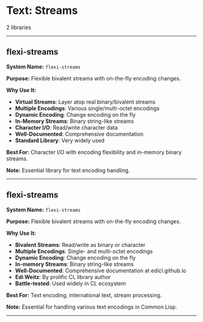 # Text: Streams

2 libraries

---

## flexi-streams

**System Name:** `flexi-streams`

**Purpose:** Flexible bivalent streams with on-the-fly encoding changes.

**Why Use It:**
- **Virtual Streams**: Layer atop real binary/bivalent streams
- **Multiple Encodings**: Various single/multi-octet encodings
- **Dynamic Encoding**: Change encoding on the fly
- **In-Memory Streams**: Binary string-like streams
- **Character I/O**: Read/write character data
- **Well-Documented**: Comprehensive documentation
- **Standard Library**: Very widely used

**Best For:** Character I/O with encoding flexibility and in-memory binary streams.

**Note:** Essential library for text encoding handling.

---


## flexi-streams

**System Name:** `flexi-streams`

**Purpose:** Flexible bivalent streams with on-the-fly encoding changes.

**Why Use It:**
- **Bivalent Streams**: Read/write as binary or character
- **Multiple Encodings**: Single- and multi-octet encodings
- **Dynamic Encoding**: Change encoding on the fly
- **In-memory Streams**: Binary string-like streams
- **Well-Documented**: Comprehensive documentation at edicl.github.io
- **Edi Weitz**: By prolific CL library author
- **Battle-tested**: Used widely in CL ecosystem

**Best For:** Text encoding, international text, stream processing.

**Note:** Essential for handling various text encodings in Common Lisp.

---


